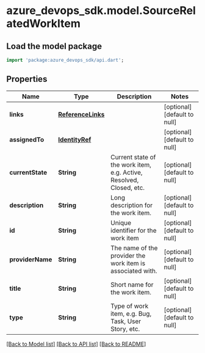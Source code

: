 # azure_devops_sdk.model.SourceRelatedWorkItem

## Load the model package
```dart
import 'package:azure_devops_sdk/api.dart';
```

## Properties
Name | Type | Description | Notes
------------ | ------------- | ------------- | -------------
**links** | [**ReferenceLinks**](ReferenceLinks.md) |  | [optional] [default to null]
**assignedTo** | [**IdentityRef**](IdentityRef.md) |  | [optional] [default to null]
**currentState** | **String** | Current state of the work item, e.g. Active, Resolved, Closed, etc. | [optional] [default to null]
**description** | **String** | Long description for the work item. | [optional] [default to null]
**id** | **String** | Unique identifier for the work item | [optional] [default to null]
**providerName** | **String** | The name of the provider the work item is associated with. | [optional] [default to null]
**title** | **String** | Short name for the work item. | [optional] [default to null]
**type** | **String** | Type of work item, e.g. Bug, Task, User Story, etc. | [optional] [default to null]

[[Back to Model list]](../README.md#documentation-for-models) [[Back to API list]](../README.md#documentation-for-api-endpoints) [[Back to README]](../README.md)


